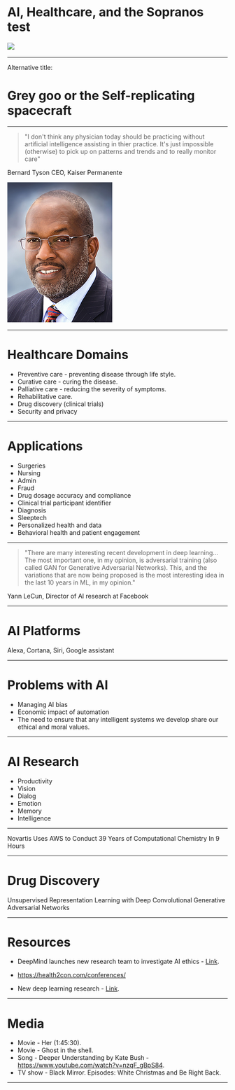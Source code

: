 # AI, Healthcare, and the Sopranos test


![](https://oren.github.io/images/ghost-big.jpg)

---

Alternative title:

# Grey goo or the Self-replicating spacecraft

---

>"I don't think any physician today should be practicing without artificial intelligence assisting in thier practice. It's just impossible (otherwise) to pick up on patterns and trends and to really monitor care"

Bernard Tyson
CEO, Kaiser Permanente

![](bernard-tyson.jpg)

---

# Healthcare Domains
* Preventive care - preventing disease through life style.
* Curative care - curing the disease.
* Palliative care - reducing the severity of symptoms.
* Rehabilitative care.
* Drug discovery (clinical trials)
* Security and privacy

---

# Applications
* Surgeries
* Nursing
* Admin
* Fraud
* Drug dosage accuracy and compliance
* Clinical trial participant identifier
* Diagnosis
* Sleeptech
* Personalized health and data
* Behavioral health and patient engagement

---


> "There are many interesting recent development in deep learning…The most important one, in my opinion, is adversarial training (also called GAN for Generative Adversarial Networks). This, and the variations that are now being proposed is the most interesting idea in the last 10 years in ML, in my opinion."

Yann LeCun,
Director of AI research at Facebook

---

# AI Platforms
Alexa, Cortana, Siri, Google assistant

---

# Problems with AI
* Managing AI bias
* Economic impact of automation
* The need to ensure that any intelligent systems we develop share our ethical and moral values.

---

# AI Research
* Productivity
* Vision
* Dialog
* Emotion
* Memory
* Intelligence

---

Novartis Uses AWS to Conduct 39 Years of Computational Chemistry In 9 Hours

---

# Drug Discovery

Unsupervised Representation Learning with Deep Convolutional Generative Adversarial Networks

---

# Resources

* DeepMind launches new research team to investigate AI ethics - [Link](https://www.theverge.com/2017/10/4/16417978/deepmind-ai-ethics-society-research-group).

* https://health2con.com/conferences/

* New deep learning research - [Link](http://www.metafilter.com/169839/the-most-important-part-of-learning-is-actually-forgetting).

---

# Media

* Movie - Her (1:45:30).
* Movie - Ghost in the shell.
* Song - Deeper Understanding by Kate Bush - https://www.youtube.com/watch?v=nzqF_gBpS84.
* TV show - Black Mirror. Episodes: White Christmas and Be Right Back.

---
